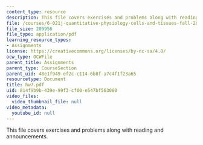```yaml
---
content_type: resource
description: This file covers exercises and problems along with reading and announcements.
file: /courses/6-021j-quantitative-physiology-cells-and-tissues-fall-2004/814f9b9b439e99f3cf00e547bf563080_hw7.pdf
file_size: 209956
file_type: application/pdf
learning_resource_types:
- Assignments
license: https://creativecommons.org/licenses/by-nc-sa/4.0/
ocw_type: OCWFile
parent_title: Assignments
parent_type: CourseSection
parent_uid: 48e1f949-ef2c-c114-6b8f-a7c4f1f23a65
resourcetype: Document
title: hw7.pdf
uid: 814f9b9b-439e-99f3-cf00-e547bf563080
video_files:
  video_thumbnail_file: null
video_metadata:
  youtube_id: null
---
```

This file covers exercises and problems along with reading and announcements.